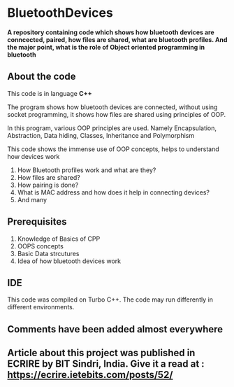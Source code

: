 # BluetoothDevices

**A repository containing code which shows how bluetooth devices are conncected, paired, how files are shared, what are bluetooth profiles. And the major point, what is the role of Object oriented programming in bluetooth**

## About the code

This code is in language **C++**

The program shows how bluetooth devices are connected, without using socket programming, it shows how files are shared using principles of OOP.

In this program, various OOP principles are used. Namely Encapsulation, Abstraction, Data hiding, Classes, Inheritance and Polymorphism

This code shows the immense use of OOP concepts, helps to understand how devices work

1. How Bluetooth profiles work and what are they?
2. How files are shared?
3. How pairing is done?
4. What is MAC address and how does it help in connecting devices?
5. And many

## Prerequisites
1. Knowledge of Basics of CPP
2. OOPS concepts
3. Basic Data strcutures
4. Idea of how bluetooth devices work

## IDE 
This code was compiled on Turbo C++. The code may run differently in different environments.

## Comments have been added almost everywhere

## Article about this project was published in ECRIRE by BIT Sindri, India. Give it a read at : https://ecrire.ietebits.com/posts/52/


